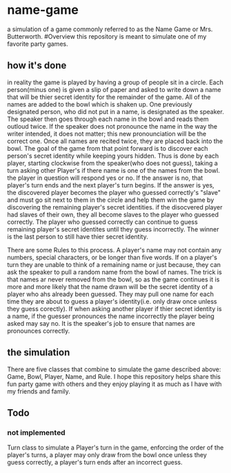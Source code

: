 # name-game
a simulation of a game commonly referred to as the Name Game or Mrs. Butterworth.
#Overview
this repository is meant to simulate one of my favorite party games.
## how it's done
in reality the game is played by having a group of people sit in a circle. Each person(minus one) is given a slip of paper and asked to write down a name that will be thier secret identity for the remainder of the game. All of the names are added to the bowl which is shaken up. One previously designated person, who did not put in a name, is designated as the speaker. The speaker then goes through each name in the bowl and reads them outloud twice. If the speaker does not pronounce the name in the way the writer intended, it does not matter; this new pronounciation will be the correct one. Once all names are recited twice, they are placed back into the bowl. The goal of the game from that point forward is to discover each person's secret identity while keeping yours hidden. Thus is done by each player, starting clockwise from the speaker(who does not guess), taking a turn asking other Player's if there name is one of the names from the bowl. the player in question will respond yes or no. If the answer is no, that player's turn ends and the next player's turn begins. If the answer is yes, the discovered player becomes the player who guessed correctly's "slave" and must go sit next to them in the circle and help them win the game by discovering the remaining player's secret identities. if the disocvered player had slaves of their own, they all become slaves to the player who guessed correctly. The player who guessed correctly can continue to guess remaining player's secret identites until they guess incorrectly. The winner is the last person to still have thier secret identity.

There are some Rules to this process. A player's name may not contain any numbers, special characters, or be longer than five words. If on a player's turn they are unable to think of a remaining name or just because, they can ask the speaker to pull a random name from the bowl of names.  The trick is that names ar never removed from the bowl, so as the game continues it is more and more likely that the name drawn will be the secret identity of a player who ahs already been guessed. They may pull one name for each time they are about to guess a player's identity(i.e. only draw once unless they guess corectly). If when asking another player if thier secret identity is a name, if the guesser pronounces the name incorrectly the player being asked may say no. It is the speaker's job to ensure that names are pronounces correctly.

## the simulation
There are five classes that combine to simulate the game described above: Game, Bowl, Player, Name, and Rule. I hope this repository helps share this fun party game with others and they enjoy playing it as much as I have with my friends and family.
## Todo
### not implemented
Turn class to simulate a Player's turn in the game, enforcing the order of the player's turns, a player may only draw from the bowl once unless they guess correctly, a player's turn ends after an incorrect guess.

